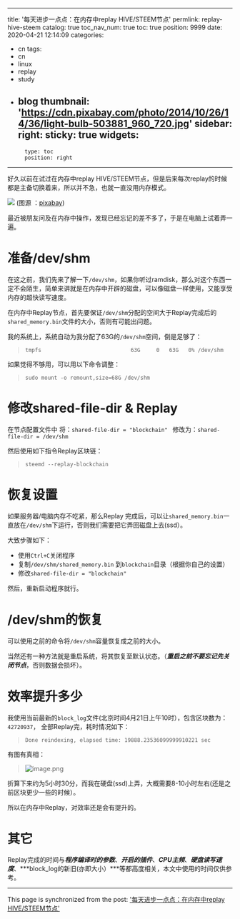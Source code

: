 
---
title: '每天进步一点点：在内存中replay HIVE/STEEM节点'
permlink: replay-hive-steem
catalog: true
toc_nav_num: true
toc: true
position: 9999
date: 2020-04-21 12:14:09
categories:
- cn
tags:
- cn
- linux
- replay
- study
- blog
thumbnail: 'https://cdn.pixabay.com/photo/2014/10/26/14/36/light-bulb-503881_960_720.jpg'
sidebar:
    right:
        sticky: true
widgets:
    -
        type: toc
        position: right
---


好久以前在试过在内存中replay HIVE/STEEM节点，但是后来每次replay的时候都是主备切换着来，所以并不急，也就一直没用内存模式。

![](https://cdn.pixabay.com/photo/2014/10/26/14/36/light-bulb-503881_960_720.jpg)
(图源 ：[pixabay](https://pixabay.com/))

最近被朋友问及在内存中操作，发现已经忘记的差不多了，于是在电脑上试着弄一遍。

# 准备/dev/shm

在这之前，我们先来了解一下`/dev/shm`，如果你听过ramdisk，那么对这个东西一定不会陌生，简单来讲就是在内存中开辟的磁盘，可以像磁盘一样使用，又能享受内存的超快读写速度。

在内存中Replay节点，首先要保证`/dev/shm`分配的空间大于Replay完成后的`shared_memory.bin`文件的大小，否则有可能出问题。

我的系统上，系统自动为我分配了63G的`/dev/shm`空间，倒是足够了：
>`tmpfs                            63G     0   63G   0% /dev/shm`

如果觉得不够用，可以用以下命令调整：
> `sudo mount -o remount,size=68G /dev/shm`

# 修改shared-file-dir & Replay

在节点配置文件中
将：`shared-file-dir = "blockchain" `
修改为：`shared-file-dir = /dev/shm`

然后使用如下指令Replay区块链：
>`steemd --replay-blockchain`

# 恢复设置

如果服务器/电脑内存不吃紧，那么Replay 完成后，可以让`shared_memory.bin`一直放在`/dev/shm`下运行，否则我们需要把它弄回磁盘上去(ssd）。

大致步骤如下：
* 使用`Ctrl+C`关闭程序
* 复制`/dev/shm/shared_memory.bin` 到`blockchain`目录（根据你自己的设置）
* 修改`shared-file-dir = "blockchain"`


然后，重新启动程序就行。

# /dev/shm的恢复

可以使用之前的命令将`/dev/shm`容量恢复成之前的大小。

当然还有一种方法就是重启系统，将其恢复至默认状态。（***重启之前不要忘记先关闭节点***，否则数据会损坏）。

# 效率提升多少

我使用当前最新的`block_log`文件(北京时间4月21日上午10时），包含区块数为：`42720937`， 全部Replay完，耗时情况如下：
>`Done reindexing, elapsed time: 19888.23536099999910221 sec`

有图有真相：
>![image.png](https://images.hive.blog/DQmZQa8MX5Aitcwwqzten2ZVvjNvnvAmZraiJQCR8uHjQuW/image.png)


折算下来约为5小时30分，而我在硬盘(ssd)上弄，大概需要8-10小时左右(还是之前区块更少一些的时候）。

所以在内存中Replay，对效率还是会有提升的。

# 其它

Replay完成的时间与***程序编译时的参数***、***开启的插件***、***CPU主频***、***硬盘读写速度***、***block_log的新旧(亦即大小）***等都高度相关，本文中使用的时间仅供参考。

- - -

This page is synchronized from the post: ['每天进步一点点：在内存中replay HIVE/STEEM节点'](https://steemit.com/@oflyhigh/replay-hive-steem)

